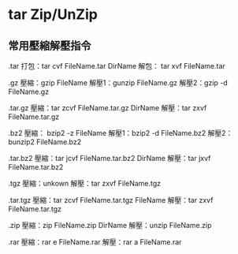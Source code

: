 # tar Zip/UnZip

## 常用壓縮解壓指令

.tar
打包：tar cvf FileName.tar DirName
解包： tar xvf FileName.tar

.gz
壓縮：gzip FileName
解壓1：gunzip FileName.gz
解壓2：gzip -d FileName.gz

.tar.gz
壓縮：tar zcvf FileName.tar.gz DirName
解壓：tar zxvf FileName.tar.gz

.bz2
壓縮： bzip2 -z FileName
解壓1：bzip2 -d FileName.bz2
解壓2：bunzip2 FileName.bz2

.tar.bz2
壓縮：tar jcvf FileName.tar.bz2 DirName
解壓：tar jxvf FileName.tar.bz2

.tgz
壓縮：unkown
解壓：tar zxvf FileName.tgz

.tar.tgz
壓縮：tar zcvf FileName.tar.tgz FileName
解壓：tar zxvf FileName.tar.tgz

.zip
壓縮：zip FileName.zip DirName
解壓：unzip FileName.zip

.rar
壓縮：rar e FileName.rar
解壓：rar a FileName.rar
